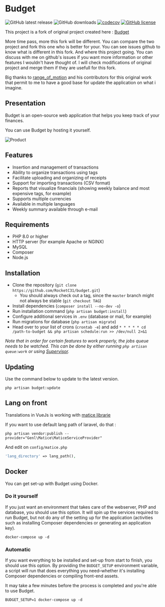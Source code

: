 # Budget

![GitHub latest release](https://img.shields.io/github/v/release/RocketC31/budget?include_prereleases)
![GitHub downloads](https://img.shields.io/github/downloads/RocketC31/budget/total)
[![codecov](https://codecov.io/gh/RocketC31/budget/branch/master/graph/badge.svg)](https://codecov.io/gh/RocketC31/budget)
[![GitHub license](https://img.shields.io/github/license/RocketC31/budget.svg)](https://github.com/RocketC31/budget/blob/master/LICENSE)

This project is a fork of original project created here : [Budget](https://github.com/range-of-motion/budget)

More time pass, more this fork will be different. You can compare the two project and fork this one who is better for your.
You can see issues github to know what is different in this fork. And where this project going.
You can discuss with me on github's issues if you want more information or other features I wouldn't have thought of.
I will check modifications of original project and merge them if they are usefull for this fork.

Big thanks to [range_of_motion](https://github.com/range-of-motion) and his contributors for this original work that permit to me to have
a good base for update the application on what i imagine.

## Presentation
Budget is an open-source web application that helps you keep track of your finances.

You can use Budget by hosting it yourself.

![Product](https://user-images.githubusercontent.com/9268822/46098425-a8877300-c1c4-11e8-9293-f43ceb9d6f97.png)

## Features

* Insertion and management of transactions
* Ability to organize transactions using tags
* Facilitate uploading and organizing of receipts
* Support for importing transactions (CSV format)
* Reports that visualize financials (showing weekly balance and most expensive tags, for example)
* Supports multiple currencies
* Available in multiple languages
* Weekly summary available through e-mail

## Requirements

* PHP 8.0 or higher
* HTTP server (for example Apache or NGINX)
* MySQL
* Composer
* Node.js

## Installation

* Clone the repository (`git clone https://github.com/RocketC31/budget.git`)
    * You should always check out a tag, since the `master` branch might not always be stable (`git checkout TAG`)
* Install dependencies (`composer install --no-dev -o`)
* Run installation command (`php artisan budget:install`)
* Configure additional services in `.env` (database or mail, for example)
* Run migrations for database (`php artisan migrate`)
* Head over to your list of crons (`crontab -e`) and add `* * * * * cd /path-to-budget && php artisan schedule:run >> /dev/null 2>&1`

*Note that in order for certain features to work properly, the jobs queue needs to be watched. This can be done by either running `php artisan queue:work` or using [Supervisor](https://laravel.com/docs/7.x/queues#supervisor-configuration).*

## Updating

Use the command below to update to the latest version.

```
php artisan budget:update
```

## Lang on front
Translations in VueJs is working with [matice librarie](https://github.com/GENL/matice)

If you want to use default lang path of laravel, do that :
```
php artisan vendor:publish --provider="Genl\Matice\MaticeServiceProvider"
```

And edit on `config/matice.php`

```PHP
'lang_directory' => lang_path(),
```

## Docker

You can get set-up with Budget using Docker.

### Do it yourself

If you just want an environment that takes care of the webserver, PHP and database, you should use this option. It will spin up the services required to run Budget, but not do any of the setting up for the application (activities such as installing Composer dependencies or generating an application key).

`docker-compose up -d`

### Automatic

If you want everything to be installed and set-up from start to finish, you should use this option. By providing the `BUDGET_SETUP` environment variable, a script will run that does everything you need–whether it's installing Composer dependencies or compiling front-end assets.

It may take a few minutes before the process is completed and you're able to use Budget.

`BUDGET_SETUP=1 docker-compose up -d`

